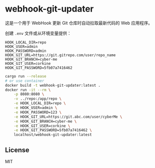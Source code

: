 # webhook-git-updater

这是一个用于 WebHook 更新 Git 仓库时自动拉取最新代码的 Web 应用程序。

创建 `.env` 文件或从环境变量提供：

```env
HOOK_LOCAL_DIR=repo
HOOK_USER=admin
HOOK_PASSWORD=admin
HOOK_GIT_URL=https://git.gitrepo.com/user/repo_name
HOOK_GIT_BRANCH=cyber-me
HOOK_GIT_USER=corkine
HOOK_GIT_PASSWORD=5fb07a7416462
```

```bash
cargo run --release
# or use container
docker build -t webhook-git-updater:latest .
docker run -it --rm \
    -p 8080:8080 \
    -v ../repo:/app/repo \
    -e HOOK_LOCAL_DIR=repo \
    -e HOOK_USER=admin \
    -e HOOK_PASSWORD=123 \
    -e HOOK_GIT_URL=https://git.abc.com/user/cyberMe \
    -e HOOK_GIT_BRANCH=cyber-me \
    -e HOOK_GIT_USER=corkine \
    -e HOOK_GIT_PASSWORD=5fb07a7416462 \
    localhost/webhook-git-updater:latest
```

## License

MIT
